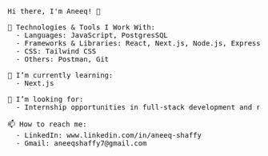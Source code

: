 

<pre>                          
Hi there, I'm Aneeq! 👋  

🔧 Technologies & Tools I Work With:
  - Languages: JavaScript, PostgresSQL
  - Frameworks & Libraries: React, Next.js, Node.js, Express, MongoDB
  - CSS: Tailwind CSS
  - Others: Postman, Git

🌱 I’m currently learning:
  - Next.js

💼 I’m looking for:
  - Internship opportunities in full-stack development and related fields.

📫 How to reach me:
  - LinkedIn: www.linkedin.com/in/aneeq-shaffy
  - Gmail: aneeqshaffy7@gmail.com
                                                                                            
</pre>
